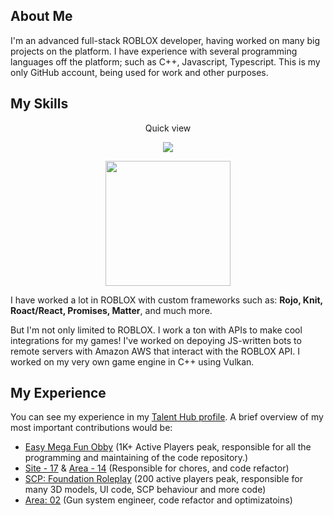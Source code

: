 ## About Me
I'm an advanced full-stack ROBLOX developer, having worked on many big projects on the platform. I have experience with several programming languages off the platform; such as C++, Javascript, Typescript. This is my only GitHub account, being used for work and other purposes.

## My Skills
<p align="center">
Quick view
</p>
<p align="center">
  <a href="https://skillicons.dev">
    <img src="https://skillicons.dev/icons?i=lua,ts,js,cpp,c,py,sqlite,nodejs,visualstudio,discord,blender,aws,linux,git,github" />
  </a>
</p>

<p align="center">
    <a href="https://github.com/anuraghazra/convoychat">
        <img height=200 align="center" src="https://github-readme-stats.vercel.app/api/top-langs?username=m-ethods&layout=compact&langs_count=8&card_width=320&theme=tokyonight"/>
    </a>
    
</p>

I have worked a lot in ROBLOX with custom frameworks such as: **Rojo, Knit, Roact/React, Promises, Matter**, and much more.

But I'm not only limited to ROBLOX. I work a ton with APIs to make cool integrations for my games! I've worked on depoying JS-written bots to remote servers with Amazon AWS that interact with the ROBLOX API.
I worked on my very own game engine in C++ using Vulkan.

## My Experience 
You can see my experience in my [Talent Hub profile](https://create.roblox.com/talent/creators/2777945399).
A brief overview of my most important contributions would be:
- [Easy Mega Fun Obby](https://www.roblox.com/games/15844379848/Easy-Mega-Fun-Obby) (1K+ Active Players peak, responsible for all the programming and maintaining of the code repository.)
- [Site - 17](https://www.roblox.com/games/15155247037/SCP-Site-17-Roleplay#!/game-instances) & [Area - 14](https://www.roblox.com/games/651474220/Area-14) (Responsible for chores, and code refactor)
- [SCP: Foundation Roleplay](https://www.roblox.com/games/11975348443/SCP-Foundation-Roleplay) (200 active players peak, responsible for many 3D models, UI code, SCP behaviour and more code)
- [Area: 02](https://www.roblox.com/games/2808131030/NEW-096-SCP-Area-02) (Gun system engineer, code refactor and optimizatoins)
